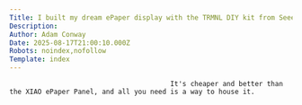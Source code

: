```yaml
---
Title: I built my dream ePaper display with the TRMNL DIY kit from Seeed Studio, and you don't have to use TRMNL
Description: 
Author: Adam Conway
Date: 2025-08-17T21:00:10.000Z
Robots: noindex,nofollow
Template: index
---
```


                                            It's cheaper and better than the XIAO ePaper Panel, and all you need is a way to house it.
                                        